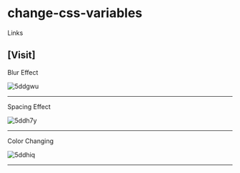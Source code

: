 # change-css-variables

Links

[Visit]
----

Blur Effect

![5ddgwu](https://user-images.githubusercontent.com/70858211/122100237-93e5e000-ce30-11eb-97a4-d879f3911a5b.gif)

---
Spacing Effect

![5ddh7y](https://user-images.githubusercontent.com/70858211/122100418-cc85b980-ce30-11eb-932c-d92e3f223886.gif)

---
Color Changing

![5ddhiq](https://user-images.githubusercontent.com/70858211/122100668-09ea4700-ce31-11eb-9007-48c14296ee15.gif)

---



